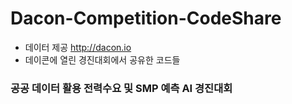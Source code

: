 # Dacon-Competition-CodeShare
- 데이터 제공 http://dacon.io
- 데이콘에 열린 경진대회에서 공유한 코드들

### 공공 데이터 활용 전력수요 및 SMP 예측 AI 경진대회
